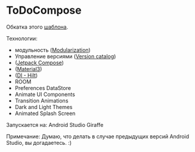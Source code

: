 # ToDoCompose

Обкатка этого [шаблона](https://github.com/vadhmln/CleanArchitectureComposeTemplate).

Технологии:

- модульность ([Modularization](https://developer.android.com/topic/modularization))
- Управление версиями ([Version catalog](https://docs.gradle.org/current/userguide/platforms.html))
- ([Jetpack Compose](https://developer.android.com/jetpack/compose))
- ([Material3](https://m3.material.io))
- ([DI - Hilt](https://developer.android.com/training/dependency-injection/hilt-android))
- ROOM
- Preferences DataStore
- Animate UI Components
- Transition Animations
- Dark and Light Themes
- Animated Splash Screen

Запускается на:
Android Studio Giraffe

Примечание: Думаю, что делать в случае предыдущих версий Android Studio, вы догадаетесь. :)